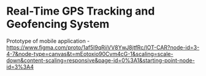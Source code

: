 # Real-Time GPS Tracking and Geofencing System
Prototype of mobile application - https://www.figma.com/proto/1af5l9qRiiVV8YwJ8jtfRc/IOT-CAR?node-id=3-4-7&node-type=canvas&t=mEotoxio90Cvm4cG-1&scaling=scale-down&content-scaling=responsive&page-id=0%3A1&starting-point-node-id=3%3A4
